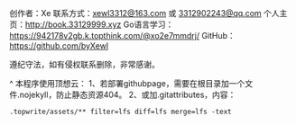 创作者：Xe
联系方式：xewl3312@163.com 或 3312902243@qq.com
个人主页：http://book.33129999.xyz
Go语言学习：<https://942178v2gb.k.topthink.com/@xo2e7mmdrj/>
GitHub：<https://github.com/byXewl>


遵纪守法，如有侵权联系删除，非常感谢。

^
本程序使用顶想云：
1、若部署githubpage，需要在根目录加一个文件.nojekyll，防止静态资源404。
2、或加.gitattributes，内容：
```
.topwrite/assets/** filter=lfs diff=lfs merge=lfs -text
```
 
